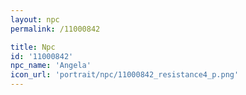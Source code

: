 ```yaml
---
layout: npc
permalink: /11000842

title: Npc
id: '11000842'
npc_name: 'Angela'
icon_url: 'portrait/npc/11000842_resistance4_p.png'
---
```

